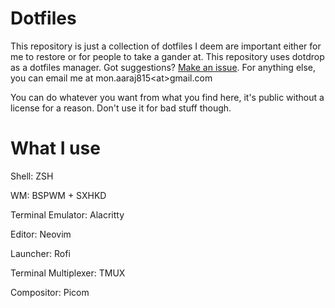 # Dotfiles

This repository is just a collection of dotfiles I deem are important either for me to restore or for people to take a gander at.
This repository uses dotdrop as a dotfiles manager.
Got suggestions? [Make an issue](https://github.com/MonAaraj/dotfiles/issues).
For anything else, you can email me at mon.aaraj815\<at\>gmail.com

You can do whatever you want from what you find here, it's public without a license for a reason.
Don't use it for bad stuff though.

# What I use

Shell: ZSH

WM: BSPWM + SXHKD

Terminal Emulator: Alacritty

Editor: Neovim

Launcher: Rofi

Terminal Multiplexer: TMUX

Compositor: Picom
